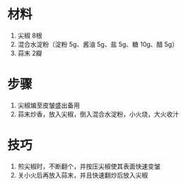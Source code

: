 # 材料
1. 尖椒 8根
2. 混合水淀粉（淀粉 5g、酱油 5g、盐 5g、糖 10g、醋 5g）
3. 蒜末 2瓣

# 步骤
1. 尖椒煸至皮皱盛出备用
2. 蒜末炒香，放入尖椒，倒入混合水淀粉，小火烧，大火收汁

# 技巧
1. 煎尖椒时，不断翻个，并按压尖椒使其表面快速变皱
2. 关小火后再放入蒜末，并且快速翻炒后放入尖椒